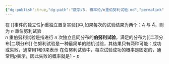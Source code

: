 ```yaml
---
{"dg-publish":true,"dg-path":"数学/5. 概率论/n重伯努利试验.md","permalink":"/数学/5. 概率论/n重伯努利试验/","dgPassFrontmatter":true,"noteIcon":"","created":"2024-04-16T13:01:27.000+08:00","updated":"2025-04-14T11:45:14.959+08:00"}
---
```



在 [[事件的独立性\|n重独立置复实验]]中,如果每次的试验结果为两个：$A$ 与 $\bar{A}$，则为 $n$ 重伯努利试验     
$n$ 重伯努利试验是指进行 $n$ 次独立且同分布的**伯努利试验**，满足的分布为[[二项分布\|二项分布]]
伯努利试验是一种最简单的随机试验，其结果只有两种可能：成功或失败，通常用1和0来表示
在伯努利试验中，每次试验成功的概率是固定的，通常用$p$表示，因此失败的概率就是$1-p$

